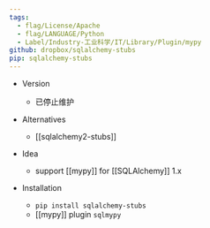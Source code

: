 ```yaml
---
tags:
  - flag/License/Apache
  - flag/LANGUAGE/Python
  - Label/Industry-工业科学/IT/Library/Plugin/mypy
github: dropbox/sqlalchemy-stubs
pip: sqlalchemy-stubs
---
```


- Version
    - 已停止维护

- Alternatives
    - [[sqlalchemy2-stubs]]

- Idea
    - support [[mypy]] for [[SQLAlchemy]] 1.x

- Installation
    - `pip install sqlalchemy-stubs`
    - [[mypy]] plugin `sqlmypy`
